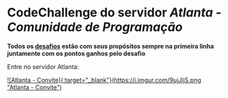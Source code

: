 # CodeChallenge do servidor  *Atlanta - Comunidade de Programação*

**Todos os [desafios](https://github.com/Kaigo11k/Atlanta-CodeChallenge/tree/master/Desafios "desafios") estão com seus propósitos sempre na primeira linha juntamente com os pontos ganhos pelo desafio**

Entre no servidor Atlanta: 


[![Atlanta - Convite]{:target="_blank"}(https://i.imgur.com/9ujJljS.png "Atlanta - Convite")](https://discord.gg/9SPUxSn "Atlanta - Convite")
